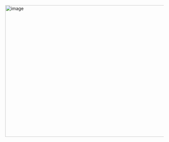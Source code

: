 <img width="870" height="420" alt="image" src="https://github.com/user-attachments/assets/407df504-4207-4ddc-86e9-80a7aa1def66" />

